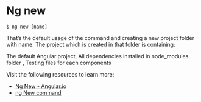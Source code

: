 # Ng new

`$ ng new [name]`

That’s the default usage of the command and creating a new project folder with name. The project which is created in that folder is containing:

The default Angular project, All dependencies installed in node_modules folder , Testing files for each components

Visit the following resources to learn more:

- [Ng New - Angular.io](https://angular.io/cli/new)
- [ng New command](https://www.youtube.com/watch?v=NdEpZezptkQ)